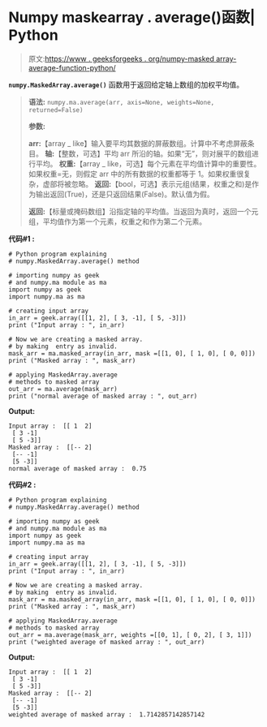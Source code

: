 # Numpy maskearray . average()函数| Python

> 原文:[https://www . geeksforgeeks . org/numpy-masked array-average-function-python/](https://www.geeksforgeeks.org/numpy-maskedarray-average-function-python/)

**`numpy.MaskedArray.average()`** 函数用于返回给定轴上数组的加权平均值。

> **语法:** `numpy.ma.average(arr, axis=None, weights=None, returned=False)`
> 
> **参数:**
> 
> **arr:**【array _ like】输入要平均其数据的屏蔽数组。计算中不考虑屏蔽条目。
> **轴:**【整数，可选】平均 arr 所沿的轴。如果“无”，则对展平的数组进行平均。
> **权重:**【array _ like，可选】每个元素在平均值计算中的重要性。如果权重=无，则假定 arr 中的所有数据的权重都等于 1。如果权重很复杂，虚部将被忽略。
> **返回:**【bool，可选】表示元组(结果，权重之和)是作为输出返回(True)，还是只返回结果(False)。默认值为假。
> 
> **返回:**【标量或掩码数组】沿指定轴的平均值。当返回为真时，返回一个元组，平均值作为第一个元素，权重之和作为第二个元素。

**代码#1 :**

```
# Python program explaining
# numpy.MaskedArray.average() method 

# importing numpy as geek  
# and numpy.ma module as ma 
import numpy as geek 
import numpy.ma as ma 

# creating input array  
in_arr = geek.array([[1, 2], [ 3, -1], [ 5, -3]])
print ("Input array : ", in_arr) 

# Now we are creating a masked array. 
# by making  entry as invalid.  
mask_arr = ma.masked_array(in_arr, mask =[[1, 0], [ 1, 0], [ 0, 0]]) 
print ("Masked array : ", mask_arr) 

# applying MaskedArray.average    
# methods to masked array
out_arr = ma.average(mask_arr) 
print ("normal average of masked array : ", out_arr) 
```

**Output:**

```
Input array :  [[ 1  2]
 [ 3 -1]
 [ 5 -3]]
Masked array :  [[-- 2]
 [-- -1]
 [5 -3]]
normal average of masked array :  0.75

```

**代码#2 :**

```
# Python program explaining
# numpy.MaskedArray.average() method 

# importing numpy as geek  
# and numpy.ma module as ma 
import numpy as geek 
import numpy.ma as ma 

# creating input array  
in_arr = geek.array([[1, 2], [ 3, -1], [ 5, -3]])
print ("Input array : ", in_arr) 

# Now we are creating a masked array. 
# by making  entry as invalid.  
mask_arr = ma.masked_array(in_arr, mask =[[1, 0], [ 1, 0], [ 0, 0]]) 
print ("Masked array : ", mask_arr) 

# applying MaskedArray.average    
# methods to masked array
out_arr = ma.average(mask_arr, weights =[[0, 1], [ 0, 2], [ 3, 1]]) 
print ("weighted average of masked array : ", out_arr) 
```

**Output:**

```
Input array :  [[ 1  2]
 [ 3 -1]
 [ 5 -3]]
Masked array :  [[-- 2]
 [-- -1]
 [5 -3]]
weighted average of masked array :  1.7142857142857142

```